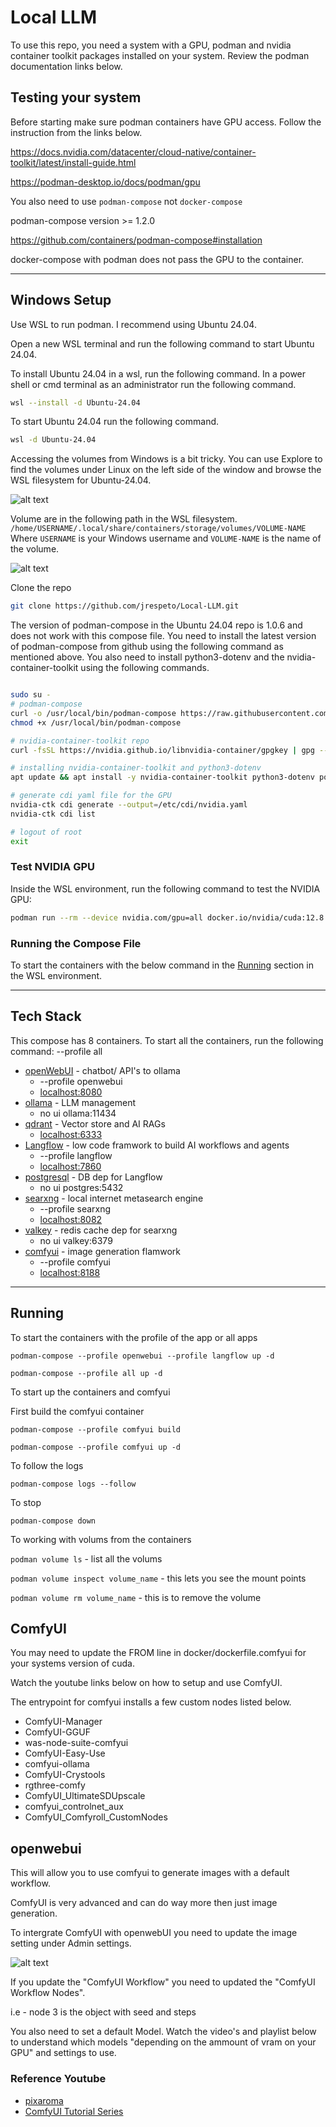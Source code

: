 # Local LLM

To use this repo, you need a system with a GPU, podman and nvidia container toolkit packages installed on your system. Review the podman documentation links below.

## Testing your system

Before starting make sure podman containers have GPU access.
Follow the instruction from the links below.

https://docs.nvidia.com/datacenter/cloud-native/container-toolkit/latest/install-guide.html

https://podman-desktop.io/docs/podman/gpu

You also need to use `podman-compose` not `docker-compose`

podman-compose version >= 1.2.0

https://github.com/containers/podman-compose#installation

docker-compose with podman does not pass the GPU to the container.

---

## Windows Setup

Use WSL to run podman. I recommend using Ubuntu 24.04.

Open a new WSL terminal and run the following command to start Ubuntu 24.04.

To install Ubuntu 24.04 in a wsl, run the following command. In a power shell or cmd terminal as an administrator run the following command.

```bash
wsl --install -d Ubuntu-24.04
```

To start Ubuntu 24.04 run the following command.

```bash
wsl -d Ubuntu-24.04
```

Accessing the volumes from Windows is a bit tricky. You can use Explore to find the volumes under Linux on the left side of the window and browse the WSL filesystem for Ubuntu-24.04.

![alt text](docs/images/image1.png)

Volume are in the following path in the WSL filesystem. `/home/USERNAME/.local/share/containers/storage/volumes/VOLUME-NAME` Where `USERNAME` is your Windows username and `VOLUME-NAME` is the name of the volume.

![alt text](docs/images/image2.png)

Clone the repo

```bash
git clone https://github.com/jrespeto/Local-LLM.git
```

The version of podman-compose in the Ubuntu 24.04 repo is 1.0.6 and does not work with this compose file. You need to install the latest version of podman-compose from github using the following command as mentioned above.
You also need to install python3-dotenv and the nvidia-container-toolkit using the following commands.

```bash

sudo su -
# podman-compose
curl -o /usr/local/bin/podman-compose https://raw.githubusercontent.com/containers/podman-compose/main/podman_compose.py
chmod +x /usr/local/bin/podman-compose

# nvidia-container-toolkit repo
curl -fsSL https://nvidia.github.io/libnvidia-container/gpgkey | gpg --dearmor -o /usr/share/keyrings/nvidia-container-toolkit-keyring.gpg && curl -s -L https://nvidia.github.io/libnvidia-container/stable/deb/nvidia-container-toolkit.list | sed 's#deb https://#deb [signed-by=/usr/share/keyrings/nvidia-container-toolkit-keyring.gpg] https://#g' | tee /etc/apt/sources.list.d/nvidia-container-toolkit.list

# installing nvidia-container-toolkit and python3-dotenv
apt update && apt install -y nvidia-container-toolkit python3-dotenv podman

# generate cdi yaml file for the GPU
nvidia-ctk cdi generate --output=/etc/cdi/nvidia.yaml
nvidia-ctk cdi list

# logout of root
exit
```

### Test NVIDIA GPU

Inside the WSL environment, run the following command to test the NVIDIA GPU:

```bash
podman run --rm --device nvidia.com/gpu=all docker.io/nvidia/cuda:12.8.0-runtime-ubuntu24.04 nvidia-smi
```

### Running the Compose File

To start the containers with the below command in the [Running](#running) section in the WSL environment.

---

## Tech Stack

This compose has 8 containers.
To start all the containers, run the following command: --profile all

- [openWebUI](https://docs.openwebui.com) - chatbot/ API's to ollama
  - --profile openwebui
  - [localhost:8080](http://localhost:8080)
- [ollama](https://ollama.com) - LLM management
  - no ui ollama:11434
- [qdrant](https://qdrant.tech) - Vector store and AI RAGs
  - [localhost:6333](http://localhost:6333)
- [Langflow](https://langflow.org) - low code framwork to build AI workflows and agents
  - --profile langflow
  - [localhost:7860](http://localhost:7860)
- [postgresql](https://www.postgresql.org/) - DB dep for Langflow
  - no ui postgres:5432
- [searxng](https://docs.searxng.org) - local internet metasearch engine
  - --profile searxng
  - [localhost:8082](http://localhost:8082)
- [valkey](https://valkey.io/) - redis cache dep for searxng
  - no ui valkey:6379
- [comfyui](https://comfy.org) - image generation flamwork
  - --profile comfyui
  - [localhost:8188](http://localhost:8188)
---

## Running

To start the containers with the profile of the app or all apps

`podman-compose --profile openwebui --profile langflow up -d`

`podman-compose --profile all up -d`

To start up the containers and comfyui

First build the comfyui container

`podman-compose --profile comfyui build`

`podman-compose --profile comfyui up -d`

To follow the logs

`podman-compose logs --follow`

To stop

`podman-compose down`

To working with volums from the containers

`podman volume ls` - list all the volums

`podman volume inspect volume_name` - this lets you see the mount points

`podman volume rm volume_name` - this is to remove the volume

## ComfyUI

You may need to update the FROM line in docker/dockerfile.comfyui for your systems version of cuda.

Watch the youtube links below on how to setup and use ComfyUI.

The entrypoint for comfyui installs a few custom nodes listed below.

- ComfyUI-Manager
- ComfyUI-GGUF
- was-node-suite-comfyui
- ComfyUI-Easy-Use
- comfyui-ollama
- ComfyUI-Crystools
- rgthree-comfy
- ComfyUI_UltimateSDUpscale
- comfyui_controlnet_aux
- ComfyUI_Comfyroll_CustomNodes

## openwebui

This will allow you to use comfyui to generate images with a default workflow.

ComfyUI is very advanced and can do way more then just image generation.

To intergrate ComfyUI with openwebUI you need to update the image setting under Admin settings.

![alt text](docs/images/image.png)

If you update the "ComfyUI Workflow" you need to updated the "ComfyUI Workflow Nodes".

i.e - node 3 is the object with seed and steps

You also need to set a default Model. Watch the video's and playlist below to understand which models "depending on  the ammount of vram on your GPU" and settings to use.

### Reference Youtube

- [pixaroma](https://www.youtube.com/@pixaroma)
- [ComfyUI Tutorial Series](https://www.youtube.com/playlist?list=PL-pohOSaL8P9kLZP8tQ1K1QWdZEgwiBM0)
